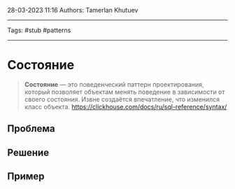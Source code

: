 28-03-2023
11:16
Authors: Tamerlan Khutuev
***
Tags: #stub #patterns 
***
# Состояние

>**Состояние** — это поведенческий паттерн проектирования, который позволяет объектам менять поведение в зависимости от своего состояния. Извне создаётся впечатление, что изменился класс объекта.
>https://clickhouse.com/docs/ru/sql-reference/syntax/



## Проблема


## Решение


## Пример

